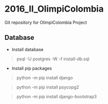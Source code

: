 # 2016_II_OlimpiColombia
Git repository for OlimpiColombia Project

## Database

* Install database

> psql -U postgres -W -f install-db.sql

* Install pip packages

> python -m pip install django

> python -m pip install psycopg2

> python -m pip install django-bootstrap3
